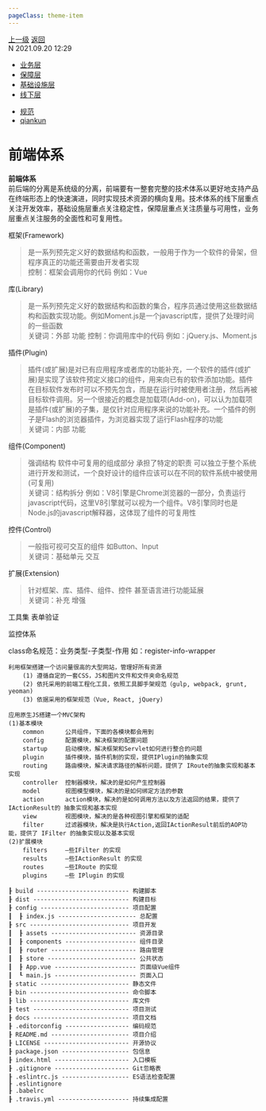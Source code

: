 ```yaml
---
pageClass: theme-item
---
```

<div class="extend-header">
    <div class="info">
        <div class="record">
            <a class="back" href="./">上一级</a>
            <a class="back" href="./">返回</a>
        </div>        
        <div class="mini">
            <span>N 2021.09.20 12:29</span>
        </div>
    </div>
    <div class="content"><div class="custom-block children"><ul><li><a href="/frontend/layerBusiness/">业务层</a></li><li><a href="/frontend/layerSecurity/">保障层</a></li><li><a href="/frontend/layerInfrastructure/">基础设施层</a></li><li><a href="/frontend/layerOffline/">线下层</a></li></ul></div><div class="custom-block links">
<ul class="desc">
<li><a href="/standard">规范</a></li>
<li><a href="/tools/qiankun">qiankun</a></li>
</ul>
</div></div>
</div>
<div class="content-header">
<h1>前端体系</h1><strong>前端体系</strong>
<summary class="desc">前后端的分离是系统级的分离，前端要有一整套完整的技术体系以更好地支持产品在终端形态上的快速演进，同时实现技术资源的横向复用。技术体系的线下层重点关注开发效率，基础设施层重点关注稳定性，保障层重点关注质量与可用性，业务层重点关注服务的全面性和可复用性。</summary>
</div>
<div class="static-content">







框架(Framework)
> 是一系列预先定义好的数据结构和函数，一般用于作为一个软件的骨架，但程序真正的功能还需要由开发者实现<br>
控制：框架会调用你的代码
例如：Vue

库(Library)
> 是一系列预先定义好的数据结构和函数的集合，程序员通过使用这些数据结构和函数实现功能。例如Moment.js是一个javascript库，提供了处理时间的一些函数<br>
关键词：外部 功能
控制：你调用库中的代码
例如：jQuery.js、Moment.js

插件(Plugin)
> 插件(或扩展)是对已有应用程序或者库的功能补充，一个软件的插件(或扩展)是实现了该软件预定义接口的组件，用来向已有的软件添加功能。插件在目标软件发布时可以不预先包含，而是在运行时被使用者注册，然后再被目标软件调用。另一个很接近的概念是加载项(Add-on)，可以认为加载项是插件(或扩展)的子集，是仅针对应用程序来说的功能补充。一个插件的例子是Flash的浏览器插件，为浏览器实现了运行Flash程序的功能<br>
关键词：内部 功能 


组件(Component)
> 强调结构 软件中可复用的组成部分 承担了特定的职责 可以独立于整个系统进行开发和测试，一个良好设计的组件应该可以在不同的软件系统中被使用(可复用)<br>
关键词：结构拆分 
例如：V8引擎是Chrome浏览器的一部分，负责运行javascript代码，这里V8引擎就可以视为一个组件。V8引擎同时也是Node.js的javascript解释器，这体现了组件的可复用性

控件(Control)
> 一般指可视可交互的组件 如Button、Input<br>
关键词：基础单元 交互


扩展(Extension)
> 针对框架、库、插件、组件、控件 甚至语言进行功能延展<br>
关键词：补充 增强


工具集
    表单验证


监控体系


class命名规范：业务类型-子类型-作用 如：register-info-wrapper




```
利用框架搭建一个访问量很高的大型网站，管理好所有资源
    (1) 遵循自定的一套CSS，JS和图片文件和文件夹命名规范
    (2) 依托采用的前端工程化工具，依照工具脚手架规范（gulp, webpack, grunt, yeoman)
    (3) 依据采用的框架规范（Vue, React, jQuery)

应用原生JS搭建一个MVC架构
(1)基本模块
    common      公共组件，下面的各模块都会用到
    config      配置模块，解决框架的配置问题
    startup     启动模块，解决框架和Servlet如何进行整合的问题
    plugin      插件模块，插件机制的实现，提供IPlugin的抽象实现
    routing     路由模块，解决请求路径的解析问题，提供了 IRoute的抽象实现和基本实现
    controller  控制器模块，解决的是如何产生控制器
    model       视图模型模块，解决的是如何绑定方法的参数
    action      action模块，解决的是如何调用方法以及方法返回的结果，提供了IActionResult的 抽象实现和基本实现
    view        视图模块，解决的是各种视图引擎和框架的适配
    filter      过滤器模块，解决是执行Action,返回IActionResult前后的AOP功能，提供了 IFilter 的抽象实现以及基本实现
(2)扩展模块
    filters     ―些IFilter 的实现
    results     ―些IActionResult 的实现
    routes      ―些IRoute 的实现
    plugins     —些 IPlugin 的实现
```


```
┠ build -------------------------- 构建脚本
┠ dist --------------------------- 构建目标
┠ config ------------------------- 项目配置
┃  ┠ index.js ---------------------- 总配置
┠ src ---------------------------- 项目开发
┃  ┠ assets ------------------------ 资源目录
┃  ┠ components -------------------- 组件目录
┃  ┠ router ------------------------ 路由管理
┃  ┠ store ------------------------- 公共状态
┃  ┠ App.vue ----------------------- 页面级Vue组件
┃  ┖ main.js ----------------------- 页面入口
┠ static ------------------------- 静态文件
┠ bin ---------------------------- 命令脚本
┠ lib ---------------------------- 库文件
┠ test --------------------------- 项目测试
┠ docs --------------------------- 项目文档 
┠ .editorconfig ------------------ 编码规范
┠ README.md ---------------------- 项目介绍
┠ LICENSE ------------------------ 开源协议
┠ package.json ------------------- 包信息
┠ index.html --------------------- 入口模板
┠ .gitignore --------------------- Git忽略表
┠ .eslintrc.js ------------------- ES语法检查配置
┠ .eslintignore
┠ .babelrc
┠ .travis.yml -------------------- 持续集成配置
```

</div>